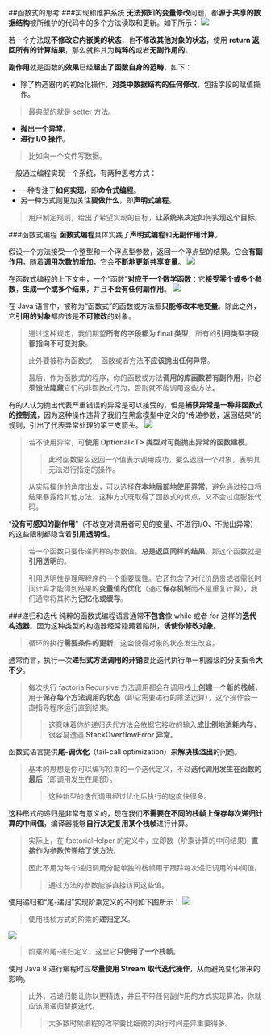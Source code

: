 ##函数式的思考
###实现和维护系统
**无法预知的变量修改**问题，都**源于共享的数据结构**被所维护的代码中的多个方法读取和更新。如下所示：
![](https://i.imgur.com/lF9OIuy.png)

若一个方法既**不修改它内嵌类的状态**，也**不修改其他对象的状态**，使用 **return 返回所有的计算结果**，那么就称其为**纯粹的**或者**无副作用的**。

**副作用**就是函数的**效果**已经**超出了函数自身的范畴**，如下：
- 除了构造器内的初始化操作，**对类中数据结构的任何修改**，包括字段的赋值操作。
> 最典型的就是 setter 方法。
- **抛出一个异常**。
- **进行 I/O 操作**。
> 比如向一个文件写数据。

一般通过编程实现一个系统，有两种思考方式：
- 一种专注于**如何实现**，即**命令式编程**。
- 另一种方式则更加关注**要做什么**，即**声明式编程**。
> 用户制定规则，给出了希望实现的目标，**让系统来决定如何实现这个目标**。

###函数式编程
**函数式编程**具体实践了**声明式编程**和**无副作用计算**。

假设一个方法接受一个整型和一个浮点型参数，返回一个浮点型的结果。它会**有副作用**，随着**调用次数的增加**，它会**不断地更新共享变量**。
![](https://i.imgur.com/spSEllx.png)

在函数式编程的上下文中，一个“函数”**对应于一个数学函数**：它**接受零个或多个参数**，**生成一个或多个结果**，并且**不会有任何副作用**。
![](https://i.imgur.com/r5hgJ16.png)

在 Java 语言中，被称为“函数式”的函数或方法都**只能修改本地变量**。除此之外，它**引用的对象**都应该是**不可修改**的对象。
> 通过这种规定，我们期望**所有的字段都为 final 类型**，所有的**引用类型字段都指向不可变对象**。
> 
> 此外要被称为函数式， 函数或者方法**不应该抛出任何异常**。
> 
> 最后，作为函数式的程序，你的函数或方法**调用的库函数若有副作用**，你**必须设法隐藏**它们的非函数式行为，否则就不能调用这些方法。

有的人认为抛出代表严重错误的异常是可以接受的，但是**捕获异常是一种非函数式的控制流**，因为这种操作违背了我们在黑盒模型中定义的“传递参数，返回结果”的规则，引出了代表异常处理的第三支箭头。
![](https://i.imgur.com/6LbidCk.png)
> 若不使用异常，可**使用 Optional&lt;T> 类型对可能抛出异常的函数建模**。
> > 此时函数要么返回一个值表示调用成功，要么返回一个对象，表明其无法进行指定的操作。
> 
> 从实际操作的角度出发，可以选择**在本地局部地使用异常**，避免通过接口将结果暴露给其他方法，这种方式既取得了函数式的优点，又不会过度膨胀代码。

“**没有可感知的副作用**”（不改变对调用者可见的变量、不进行I/O、不抛出异常）的这些限制都隐含着**引用透明性**。
> 若一个函数只要传递同样的参数值，**总是返回同样的结果**，那这个函数就是**引用透明**的。
> 
> 引用透明性是理解程序的一个重要属性。它还包含了对代价昂贵或者需长时间计算才能得到结果的**变量值的优化**（通过**保存机制**而不是重复计算），我们通常将其称为**记忆化或缓存**。

###递归和迭代
纯粹的函数式编程语言通常**不包含**像 while 或者 for 这样的**迭代构造器**。因为这种类型的构造器经常隐藏着陷阱，**诱使你修改对象**。
> 循环的执行**需要条件的更新**，这会使得对象的状态发生改变。

通常而言，执行一次**递归式方法调用的开销**要比迭代执行单一机器级的分支指令**大不少**。
> 每次执行 factorialRecursive 方法调用都会在调用栈上**创建一个新的栈帧**，用于**保存每个方法调用的状态**（即它需要进行的乘法运算），这个操作会一直指导程序运行直到结束。
> > 这意味着你的递归迭代方法会依据它接收的输入**成比例地消耗内存**，很容易遭遇 **StackOverflowError 异常**。

函数式语言提供**尾-调优化**（tail-call optimization）来**解决栈溢出**的问题。
> 基本的思想是你可以编写阶乘的一个迭代定义，不过**迭代调用发生在函数的最后**（即调用发生在尾部）。
> > 这种新型的迭代调用经过优化后执行的速度快很多。

这种形式的递归是非常有意义的，现在我们**不需要在不同的栈帧上保存每次递归计算的中间值**，编译器能够**自行决定复用某个栈帧**进行计算。
> 实际上，在 factorialHelper 的定义中，立即数（阶乘计算的中间结果）**直接作为参数传递给了该方法**。
> 
> 因此不用为每个递归调用分配单独的栈帧用于跟踪每次递归调用的中间值。
> > 通过方法的参数能够直接访问这些值。

使用递归和“尾-递归”实现阶乘定义的不同如下图所示：
![](https://i.imgur.com/ZYWcb1X.png)
> 使用栈桢方式的阶乘的**递归定义**。

![](https://i.imgur.com/L0kRSHZ.png)
> 阶乘的尾-递归定义，这里它**只使用了一个栈帧**。

使用 Java 8 进行编程时应**尽量使用 Stream 取代迭代操作**，从而避免变化带来的影响。
> 此外，若递归能让你以更精炼，并且不带任何副作用的方式实现算法，你就应该用递归替换迭代。
> > 大多数时候编程的效率要比细微的执行时间差异重要得多。
